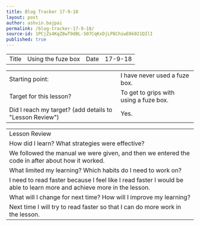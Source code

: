 ```yaml
---
title: Blog Tracker 17-9-18
layout: post
author: ashvin.bajpai
permalink: /blog-tracker-17-9-18/
source-id: 1PCjZs4KqZ8wT9dBL-S07CqKxDjLP8ChiwE0k021QIlI
published: true
---
```

<table>
  <tr>
    <td>Title</td>
    <td>Using the fuze box</td>
    <td>Date</td>
    <td>17-9-18</td>
  </tr>
</table>


<table>
  <tr>
    <td>Starting point:</td>
    <td>I have never used a fuze box.</td>
  </tr>
  <tr>
    <td>Target for this lesson?</td>
    <td>To get to grips with using a fuze box.</td>
  </tr>
  <tr>
    <td>Did I reach my target? 
(add details to "Lesson Review")</td>
    <td> Yes.</td>
  </tr>
</table>


<table>
  <tr>
    <td>Lesson Review</td>
  </tr>
  <tr>
    <td>How did I learn? What strategies were effective? </td>
  </tr>
  <tr>
    <td>We followed the manual we were given, and then we entered the code in after about how it worked.</td>
  </tr>
  <tr>
    <td>What limited my learning? Which habits do I need to work on? </td>
  </tr>
  <tr>
    <td>I need to read faster because I feel like I read faster I would be able to learn more and achieve more in the lesson.</td>
  </tr>
  <tr>
    <td>What will I change for next time? How will I improve my learning?</td>
  </tr>
  <tr>
    <td>Next time I will try to read faster so that I can do more work in the lesson.</td>
  </tr>
</table>


